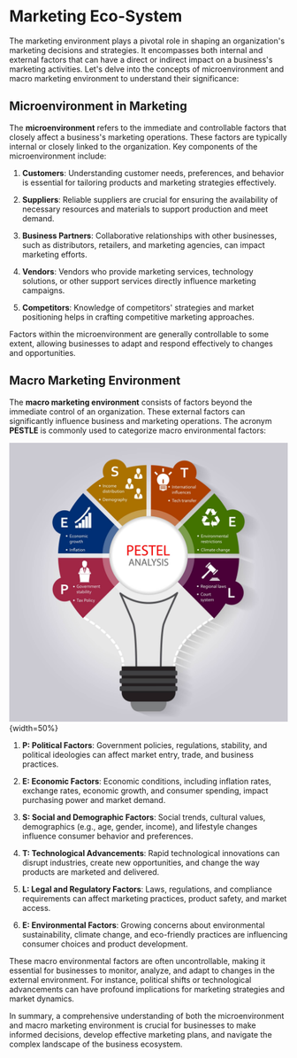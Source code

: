 # Marketing Eco-System

The marketing environment plays a pivotal role in shaping an organization's marketing decisions and strategies. It encompasses both internal and external factors that can have a direct or indirect impact on a business's marketing activities. Let's delve into the concepts of microenvironment and macro marketing environment to understand their significance:

## Microenvironment in Marketing

The **microenvironment** refers to the immediate and controllable factors that closely affect a business's marketing operations. These factors are typically internal or closely linked to the organization. Key components of the microenvironment include:

1. **Customers**: Understanding customer needs, preferences, and behavior is essential for tailoring products and marketing strategies effectively.

2. **Suppliers**: Reliable suppliers are crucial for ensuring the availability of necessary resources and materials to support production and meet demand.

3. **Business Partners**: Collaborative relationships with other businesses, such as distributors, retailers, and marketing agencies, can impact marketing efforts.

4. **Vendors**: Vendors who provide marketing services, technology solutions, or other support services directly influence marketing campaigns.

5. **Competitors**: Knowledge of competitors' strategies and market positioning helps in crafting competitive marketing approaches.

Factors within the microenvironment are generally controllable to some extent, allowing businesses to adapt and respond effectively to changes and opportunities.

## Macro Marketing Environment

The **macro marketing environment** consists of factors beyond the immediate control of an organization. These external factors can significantly influence business and marketing operations. The acronym **PESTLE** is commonly used to categorize macro environmental factors:

![Pestle](image-4.png){width=50%}


1. **P: Political Factors**: Government policies, regulations, stability, and political ideologies can affect market entry, trade, and business practices.

2. **E: Economic Factors**: Economic conditions, including inflation rates, exchange rates, economic growth, and consumer spending, impact purchasing power and market demand.

3. **S: Social and Demographic Factors**: Social trends, cultural values, demographics (e.g., age, gender, income), and lifestyle changes influence consumer behavior and preferences.

4. **T: Technological Advancements**: Rapid technological innovations can disrupt industries, create new opportunities, and change the way products are marketed and delivered.

5. **L: Legal and Regulatory Factors**: Laws, regulations, and compliance requirements can affect marketing practices, product safety, and market access.

6. **E: Environmental Factors**: Growing concerns about environmental sustainability, climate change, and eco-friendly practices are influencing consumer choices and product development.

These macro environmental factors are often uncontrollable, making it essential for businesses to monitor, analyze, and adapt to changes in the external environment. For instance, political shifts or technological advancements can have profound implications for marketing strategies and market dynamics.

In summary, a comprehensive understanding of both the microenvironment and macro marketing environment is crucial for businesses to make informed decisions, develop effective marketing plans, and navigate the complex landscape of the business ecosystem.